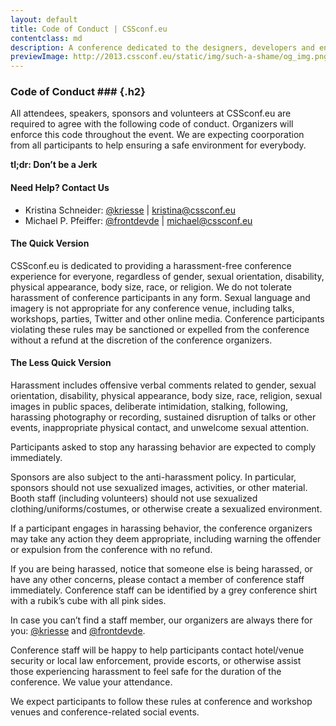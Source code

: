 ```yaml
---
layout: default
title: Code of Conduct | CSSconf.eu
contentclass: md
description: A conference dedicated to the designers, developers and engineers who build the world’s most engaging user interfaces.
previewImage: http://2013.cssconf.eu/static/img/such-a-shame/og_img.png
---
```


  
### Code of Conduct ### {.h2}

All attendees, speakers, sponsors and volunteers at CSSconf.eu are required to agree with the following code of conduct. Organizers will enforce this code throughout the event. We are expecting coorporation from all participants to help ensuring a safe environment for everybody.

**tl;dr: Don’t be a Jerk**

#### Need Help? Contact Us

* Kristina Schneider: [@kriesse](https://twitter.com/kriesse) | [kristina@cssconf.eu](mailto:kristina@cssconf.eu)
* Michael P. Pfeiffer: [@frontdevde](https://twitter.com/frontdevde) | [michael@cssconf.eu](mailto:michael@cssconf.eu)

#### The Quick Version

CSSconf.eu is dedicated to providing a harassment-free conference experience for everyone, regardless of gender, sexual orientation, disability, physical appearance, body size, race, or religion. We do not tolerate harassment of conference participants in any form. Sexual language and imagery is not appropriate for any conference venue, including talks, workshops, parties, Twitter and other online media. Conference participants violating these rules may be sanctioned or expelled from the conference without a refund at the discretion of the conference organizers.

#### The Less Quick Version

Harassment includes offensive verbal comments related to gender, sexual orientation, disability, physical appearance, body size, race, religion, sexual images in public spaces, deliberate intimidation, stalking, following, harassing photography or recording, sustained disruption of talks or other events, inappropriate physical contact, and unwelcome sexual attention.

Participants asked to stop any harassing behavior are expected to comply immediately.

Sponsors are also subject to the anti-harassment policy. In particular, sponsors should not use sexualized images, activities, or other material. Booth staff (including volunteers) should not use sexualized clothing/uniforms/costumes, or otherwise create a sexualized environment.

If a participant engages in harassing behavior, the conference organizers may take any action they deem appropriate, including warning the offender or expulsion from the conference with no refund.

If you are being harassed, notice that someone else is being harassed, or have any other concerns, please contact a member of conference staff immediately. Conference staff can be identified by a grey conference shirt with a rubik’s cube with all pink sides.

In case you can’t find a staff member, our organizers are always there for you: [@kriesse](https://twitter.com/kriesse) and [@frontdevde](https://twitter.com/frontdevde).

Conference staff will be happy to help participants contact hotel/venue security or local law enforcement, provide escorts, or otherwise assist those experiencing harassment to feel safe for the duration of the conference. We value your attendance.

We expect participants to follow these rules at conference and workshop venues and conference-related social events.
